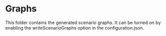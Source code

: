 # Graphs
This folder contains the generated scenario graphs.
It can be turned on by enabling the writeScenarioGraphs option in the configuration.json.

